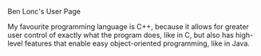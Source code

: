Ben Lonc's User Page

My favourite programming language is C++, because it allows for greater user control of exactly what the 
program does, like in C, but also has high-level features that enable easy object-oriented programming, 
like in Java. 